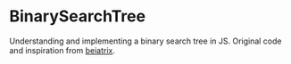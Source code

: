 # BinarySearchTree
Understanding and implementing a binary search tree in JS.
Original code and inspiration from [beiatrix](https://beiatrix.github.io/).
